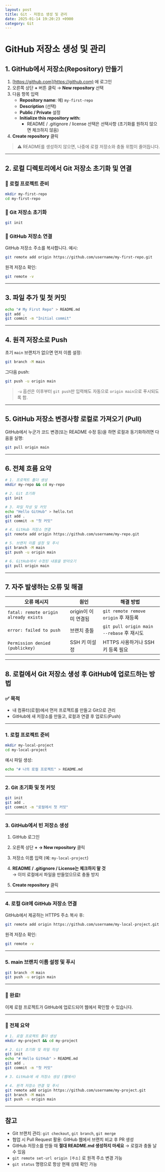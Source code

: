```yaml
---
layout: post
title: Git - 저장소 생성 및 관리
date: 2025-01-14 19:20:23 +0900
category: Git
---
```

# GitHub 저장소 생성 및 관리

## 1. GitHub에서 저장소(Repository) 만들기

1. [https://github.com](https://github.com) 에 로그인
2. 오른쪽 상단 **+** 버튼 클릭 → **New repository** 선택
3. 다음 항목 입력
   - **Repository name**: 예) `my-first-repo`
   - **Description** (선택)
   - **Public / Private** 설정
   - **Initialize this repository with:**
     - README / .gitignore / license 선택은 선택사항 (초기화를 원하지 않으면 체크하지 않음)
4. **Create repository** 클릭

> ⚠️ README를 생성하지 않으면, 나중에 로컬 저장소와 충돌 위험이 줄어듭니다.

---

## 2. 로컬 디렉토리에서 Git 저장소 초기화 및 연결

### 📁 로컬 프로젝트 준비

```bash
mkdir my-first-repo
cd my-first-repo
```

### 🧩 Git 저장소 초기화

```bash
git init
```

### 📎 GitHub 저장소 연결

GitHub 저장소 주소를 복사합니다. 예시:
```bash
git remote add origin https://github.com/username/my-first-repo.git
```

원격 저장소 확인:
```bash
git remote -v
```

---

## 3. 파일 추가 및 첫 커밋

```bash
echo "# My First Repo" > README.md
git add .
git commit -m "Initial commit"
```

---

## 4. 원격 저장소로 Push

초기 `main` 브랜치가 없으면 먼저 이름 설정:

```bash
git branch -M main
```

그다음 push:

```bash
git push -u origin main
```

> `-u` 옵션은 이후부터 `git push`만 입력해도 자동으로 `origin main`으로 푸시되도록 함.

---

## 5. GitHub 저장소 변경사항 로컬로 가져오기 (Pull)

GitHub에서 누군가 코드 변경(또는 README 수정 등)을 하면 로컬과 동기화하려면 다음을 실행:

```bash
git pull origin main
```

---

## 6. 전체 흐름 요약

```bash
# 1. 프로젝트 폴더 생성
mkdir my-repo && cd my-repo

# 2. Git 초기화
git init

# 3. 파일 작성 및 커밋
echo "Hello GitHub" > hello.txt
git add .
git commit -m "첫 커밋"

# 4. GitHub 저장소 연결
git remote add origin https://github.com/username/my-repo.git

# 5. 브랜치 이름 설정 및 푸시
git branch -M main
git push -u origin main

# 6. GitHub에서 수정된 내용을 받아오기
git pull origin main
```

---

## 7. 자주 발생하는 오류 및 해결

| 오류 메시지 | 원인 | 해결 방법 |
|-------------|------|------------|
| `fatal: remote origin already exists` | origin이 이미 연결됨 | `git remote remove origin` 후 재등록 |
| `error: failed to push` | 브랜치 충돌 | `git pull origin main --rebase` 후 재시도 |
| `Permission denied (publickey)` | SSH 키 미설정 | HTTPS 사용하거나 SSH 키 등록 필요 |

---

## 8. 로컬에서 Git 저장소 생성 후 GitHub에 업로드하는 방법

### ✅ 목적
- 내 컴퓨터(로컬)에서 먼저 프로젝트를 만들고 Git으로 관리
- GitHub에 새 저장소를 만들고, 로컬과 연결 후 업로드(Push)

---

### 1. 로컬 프로젝트 준비

```bash
mkdir my-local-project
cd my-local-project
```

예시 파일 생성:
```bash
echo "# 나의 로컬 프로젝트" > README.md
```

---

### 2. Git 초기화 및 첫 커밋

```bash
git init
git add .
git commit -m "로컬에서 첫 커밋"
```

---

### 3. GitHub에서 빈 저장소 생성

1. GitHub 로그인
2. 오른쪽 상단 **+ → New repository** 클릭
3. 저장소 이름 입력 (예: `my-local-project`)
4. **README / .gitignore / License는 체크하지 말 것**  
   → 이미 로컬에서 파일을 만들었으므로 충돌 방지

5. **Create repository** 클릭

---

### 4. 로컬 Git에 GitHub 저장소 연결

GitHub에서 제공하는 HTTPS 주소 복사 후:

```bash
git remote add origin https://github.com/username/my-local-project.git
```

원격 저장소 확인:
```bash
git remote -v
```

---

### 5. main 브랜치 이름 설정 및 푸시

```bash
git branch -M main
git push -u origin main
```

---

### 🎉 완료!  
이제 로컬 프로젝트가 GitHub에 업로드되어 웹에서 확인할 수 있습니다.

---

### 📌 전체 요약

```bash
# 1. 로컬 프로젝트 폴더 생성
mkdir my-project && cd my-project

# 2. Git 초기화 및 파일 작성
git init
echo "# Hello GitHub" > README.md
git add .
git commit -m "첫 커밋"

# 3. GitHub에 새 저장소 생성 (웹에서)

# 4. 원격 저장소 연결 및 푸시
git remote add origin https://github.com/username/my-project.git
git branch -M main
git push -u origin main
```

---

## 참고

- Git 브랜치 관리: `git checkout`, `git branch`, `git merge`
- 협업 시 Pull Request 활용: GitHub 웹에서 브랜치 비교 후 PR 생성
- GitHub 저장소를 만들 때 **절대 README.md 생성하지 마세요** → 로컬과 충돌 날 수 있음
- `git remote set-url origin [주소]` 로 원격 주소 변경 가능
- `git status` 명령으로 항상 현재 상태 확인 가능